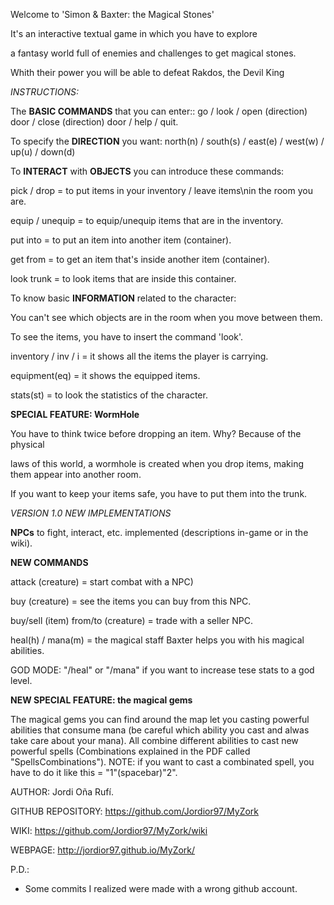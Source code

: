 Welcome to 'Simon & Baxter: the Magical Stones'

It's an interactive textual game in which you have to explore

a fantasy world full of enemies and challenges to get magical stones. 

Whith their power you will be able to defeat Rakdos, the Devil King


*INSTRUCTIONS:*

The **BASIC COMMANDS** that you can enter:: go / look / open (direction) door / close (direction) door / help / quit.


To specify the **DIRECTION** you want: north(n) / south(s) / east(e) / west(w) / up(u) / down(d)


To **INTERACT** with **OBJECTS** you can introduce these commands:

pick / drop <item> = to put items in your inventory / leave items\nin the room you are.

equip / unequip <item> = to equip/unequip items that are in the inventory.

put <item> into <containter> = to put an item into another item (container).

get <item> from <containter> = to get an item that's inside another item (container).

look trunk = to look items that are inside this container.


To know basic **INFORMATION** related to the character:

You can't see which objects are in the room when you move between them.

To see the items, you have to insert the command 'look'.

inventory / inv / i = it shows all the items the player is carrying.

equipment(eq) = it shows the equipped items.

stats(st) = to look the statistics of the character.


**SPECIAL FEATURE: WormHole**

You have to think twice before dropping an item. Why? Because of the physical 

laws of this world, a wormhole is created when you drop items, making them appear into another room. 

If you want to keep your items safe, you have to put them into the trunk.


*VERSION 1.0 NEW IMPLEMENTATIONS*

**NPCs** to fight, interact, etc. implemented (descriptions in-game or in the wiki).

**NEW COMMANDS**

attack (creature) = start combat with a NPC)

buy (creature) = see the items you can buy from this NPC.

buy/sell (item) from/to (creature) = trade with a seller NPC.

heal(h) / mana(m) = the magical staff Baxter helps you with his magical abilities.

GOD MODE: "/heal" or "/mana" if you want to increase tese stats to a god level.

**NEW SPECIAL FEATURE: the magical gems**

The magical gems you can find around the map let you casting powerful abilities that consume mana (be careful which ability you cast and alwas take care about your mana). All combine different abilities to cast new powerful spells (Combinations explained in the PDF called "SpellsCombinations"). NOTE: if you want to cast a combinated spell, you have to do it like this = "1"(spacebar)"2".


AUTHOR: Jordi Oña Rufí.

GITHUB REPOSITORY: https://github.com/Jordior97/MyZork

WIKI: https://github.com/Jordior97/MyZork/wiki

WEBPAGE: http://jordior97.github.io/MyZork/

P.D.:	
- Some commits I realized were made with a wrong github account.


